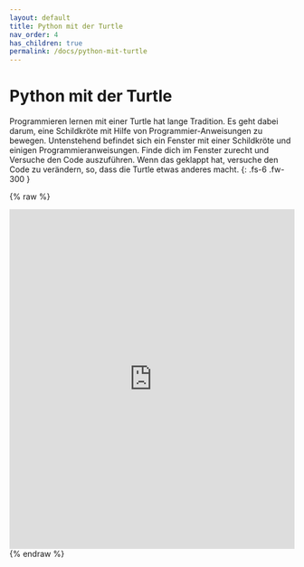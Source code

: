 ```yaml
---
layout: default
title: Python mit der Turtle
nav_order: 4
has_children: true
permalink: /docs/python-mit-turtle
---
```


# Python mit der Turtle

Programmieren lernen mit einer Turtle hat lange Tradition. Es geht dabei darum, eine Schildkröte mit Hilfe von Programmier-Anweisungen zu bewegen. Untenstehend befindet sich ein Fenster mit einer Schildkröte und einigen Programmieranweisungen. Finde dich im Fenster zurecht und Versuche den Code auszuführen. Wenn das geklappt hat, versuche den Code zu verändern, so, dass die Turtle etwas anderes macht.
{: .fs-6 .fw-300 }

{% raw %}
<iframe src="https://trinket.io/embed/python/6542d6ad42" width="100%" height="600" frameborder="0" marginwidth="0" marginheight="0" allowfullscreen></iframe>
{% endraw %}
